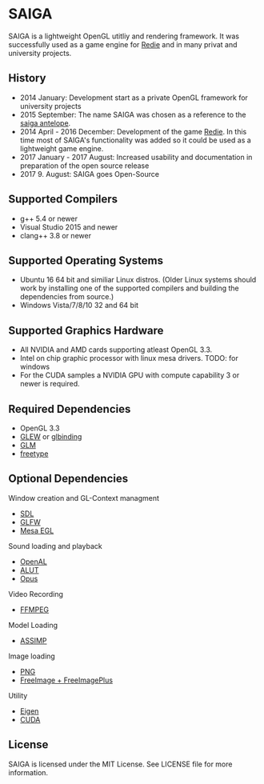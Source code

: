# SAIGA

SAIGA is a lightweight OpenGL utitliy and rendering framework. It was successfully used as a game engine for [Redie](http://store.steampowered.com/app/536990/) and in many privat and university projects.

## History

 * 2014 January: Development start as a private OpenGL framework for university projects
 * 2015 September: The name SAIGA was chosen as a reference to the [saiga antelope](https://en.wikipedia.org/wiki/Saiga_antelope).
 * 2014 April - 2016 December: Development of the game [Redie](http://store.steampowered.com/app/536990/). In this time most of SAIGA's functionality was added so it could be used as a lightweight game engine.
 * 2017 January - 2017 August: Increased usability and documentation in preparation of the open source release
 * 2017 9. August: SAIGA goes Open-Source

## Supported Compilers

 * g++ 5.4 or newer
 * Visual Studio 2015 and newer
 * clang++ 3.8 or newer

## Supported Operating Systems

 * Ubuntu 16 64 bit and similiar Linux distros. (Older Linux systems should work by installing one of the supported compilers and building the dependencies from source.)
 * Windows Vista/7/8/10 32 and 64 bit

## Supported Graphics Hardware

 * All NVIDIA and AMD cards supporting atleast OpenGL 3.3.
 * Intel on chip graphic processor with linux mesa drivers. TODO: for windows
 * For the CUDA samples a NVIDIA GPU with compute capability 3 or newer is required.

## Required Dependencies

 * OpenGL 3.3
 * [GLEW](https://github.com/nigels-com/glew) or [glbinding](https://github.com/cginternals/glbinding)
 * [GLM](https://github.com/g-truc/glm)
 * [freetype](https://www.freetype.org/)

## Optional Dependencies

Window creation and GL-Context managment
 * [SDL](https://www.libsdl.org/)
 * [GLFW](http://www.glfw.org/)
 * [Mesa EGL](https://www.mesa3d.org/egl.html)
 
Sound loading and playback
 * [OpenAL](https://openal.org/)
 * [ALUT](http://distro.ibiblio.org/rootlinux/rootlinux-ports/more/freealut/freealut-1.1.0/doc/alut.html)
 * [Opus](http://opus-codec.org/)
 
Video Recording
 * [FFMPEG](https://ffmpeg.org/)
 
Model Loading
 * [ASSIMP](https://github.com/assimp/assimp)
 
Image loading
 * [PNG](http://www.libpng.org/pub/png/libpng.html)
 * [FreeImage + FreeImagePlus](http://freeimage.sourceforge.net/)
 
Utility
 * [Eigen](http://eigen.tuxfamily.org)
 * [CUDA](https://developer.nvidia.com/cuda-downloads)

## License

SAIGA is licensed under the MIT License. See LICENSE file for more information.

